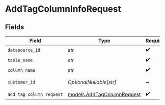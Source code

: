 # AddTagColumnInfoRequest


## Fields

| Field                                                          | Type                                                           | Required                                                       | Description                                                    |
| -------------------------------------------------------------- | -------------------------------------------------------------- | -------------------------------------------------------------- | -------------------------------------------------------------- |
| `datasource_id`                                                | *str*                                                          | :heavy_check_mark:                                             | N/A                                                            |
| `table_name`                                                   | *str*                                                          | :heavy_check_mark:                                             | N/A                                                            |
| `column_name`                                                  | *str*                                                          | :heavy_check_mark:                                             | N/A                                                            |
| `customer_id`                                                  | *OptionalNullable[str]*                                        | :heavy_minus_sign:                                             | Customer ID                                                    |
| `add_tag_column_request`                                       | [models.AddTagColumnRequest](../models/addtagcolumnrequest.md) | :heavy_check_mark:                                             | N/A                                                            |
